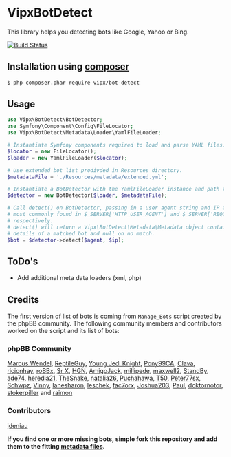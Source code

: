 # VipxBotDetect

This library helps you detecting bots like Google, Yahoo or Bing.

[![Build Status](https://secure.travis-ci.org/lennerd/vipx-bot-detect.png)](http://travis-ci.org/lennerd/vipx-bot-detect)

## Installation using [composer](https://getcomposer.org/)

``` bash
$ php composer.phar require vipx/bot-detect
```
## Usage

``` php
use Vipx\BotDetect\BotDetector;
use Symfony\Component\Config\FileLocator;
use Vipx\BotDetect\Metadata\Loader\YamlFileLoader;

# Instantiate Symfony components required to load and parse YAML files.
$locator = new FileLocator();
$loader = new YamlFileLoader($locator);

# Use extended bot list prodivded in Resources directory.
$metadataFile = './Resources/metadata/extended.yml';

# Instantiate a BotDetector with the YamlFileLoader instance and path to YAML.
$detector = new BotDetector($loader, $metadataFile);

# Call detect() on BotDetector, passing in a user agent string and IP address,
# most commonly found in $_SERVER['HTTP_USER_AGENT'] and $_SERVER['REQUEST_ADDR']
# respectively.
# detect() will return a Vipx\BotDetect\Metadata\Metadata object containing the 
# details of a matched bot and null on no match.
$bot = $detector->detect($agent, $ip);
```

## ToDo's

- Add additional meta data loaders (xml, php)

## Credits

The first version of list of bots is coming from `Manage_Bots` script created by the phpBB community. The following community members and contributors worked on the script and its list of bots:

### phpBB Community
[Marcus Wendel](http://www.phpbb.com/community/memberlist.php?mode=viewprofile&u=6152), [ReptileGuy](http://www.phpbb.com/community/memberlist.php?mode=viewprofile&u=447165), [Young Jedi Knight](http://www.phpbb.com/community/memberlist.php?mode=viewprofile&u=962935), [Pony99CA](http://www.phpbb.com/community/memberlist.php?mode=viewprofile&u=143537), [Clava](http://www.phpbb.com/community/memberlist.php?mode=viewprofile&u=353237), [ricjonhay](http://www.phpbb.com/community/memberlist.php?mode=viewprofile&u=1222875), [roBBx](http://www.phpbb.com/community/memberlist.php?mode=viewprofile&u=467205), [Sr X](http://www.phpbb.com/community/memberlist.php?mode=viewprofile&u=298330), [HGN](http://www.phpbb.com/community/memberlist.php?mode=viewprofile&u=821755), [AmigoJack](http://www.phpbb.com/community/memberlist.php?mode=viewprofile&u=1289605), [millipede](http://www.phpbb.com/community/memberlist.php?mode=viewprofile&u=482675), [maxwell2](http://www.phpbb.com/community/memberlist.php?mode=viewprofile&u=951565), [StandBy](http://www.phpbb.com/community/memberlist.php?mode=viewprofile&u=1288269), [ade74](http://www.phpbb.com/community/memberlist.php?mode=viewprofile&u=1296329), [heredia21](http://www.phpbb.com/community/memberlist.php?mode=viewprofile&u=1273765), [TheSnake](http://www.phpbb.com/community/memberlist.php?mode=viewprofile&u=265871), [natalia26](http://www.phpbb.com/community/memberlist.php?mode=viewprofile&u=1287940), [Puchahawa](http://www.phpbb.com/community/memberlist.php?mode=viewprofile&u=1305487), [T50](http://www.phpbb.com/community/memberlist.php?mode=viewprofile&u=317815), [Peter77sx](http://www.phpbb.com/community/memberlist.php?mode=viewprofile&u=216463), [Schwpz](http://www.phpbb.com/community/memberlist.php?mode=viewprofile&u=61230), [Vinny](http://www.phpbb.com/community/memberlist.php?mode=viewprofile&u=1065865), [lanesharon](http://www.phpbb.com/community/memberlist.php?mode=viewprofile&u=94198), [leschek](http://www.phpbb.com/community/memberlist.php?mode=viewprofile&u=261820), [fac7orx](http://www.phpbb.com/community/memberlist.php?mode=viewprofile&u=848165), [Joshua203](http://www.phpbb.com/community/memberlist.php?mode=viewprofile&u=1047325), [Paul](http://www.phpbb.com/community/memberlist.php?mode=viewprofile&u=153860), [doktornotor](http://www.phpbb.com/community/memberlist.php?mode=viewprofile&u=1330502), [stokerpiller](http://www.phpbb.com/community/memberlist.php?mode=viewprofile&u=302443) and [raimon](http://www.phpbb.com/community/memberlist.php?mode=viewprofile&u=253197)

### Contributors
[jdeniau](https://github.com/jdeniau)

**If you find one or more missing bots, simple fork this repository and add them to the fitting [metadata files](https://github.com/lennerd/vipx-bot-detect/tree/master/Resources/metadata).**
